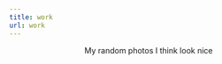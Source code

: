 ```yaml
---
title: work
url: work
---
```


<div align="center">
	<p>
	My random photos I think look nice
	</p>
</div>

